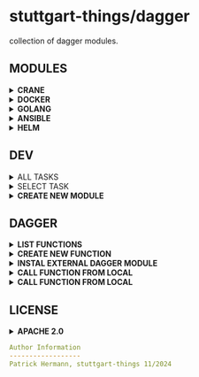 # stuttgart-things/dagger

collection of dagger modules.

## MODULES

<details><summary><b>CRANE</b></summary>

```bash
# WILL BE CHANGED BUT OK FOR NOW
dagger call -m crane copy \
--username admin \
--password env:PASSWORD \
--progress plain \
--platform linux/amd64 \
--source redis:latest \
--target harbor.example.com/test/redis \
--registry harbor.example.com
```

</details>

<details><summary><b>DOCKER</b></summary>

### SCAN IMAGE

```bash
dagger call -m \
github.com/stuttgart-things/dagger/docker@v0.6.2 \
trivy-scan \
--image-ref nginx:latest \
--progress plain
```

### BUILD + PUSH TEMPORARY IMAGE w/o AUTH

```bash
dagger call -m \
github.com/stuttgart-things/dagger/docker@v0.6.2 \
build-and-push \
--source images/sthings-alpine \
--repository-name stuttgart-things/alpine \
--registry-url ttl.sh \
--version 1h \
--progress plain
```

### BUILD + PUSH IMAGE w/ AUTH

```bash
dagger call -m \
github.com/stuttgart-things/dagger/docker@v0.6.2 \
build-and-push \
--source tests/docker \
--registry-url ghcr.io \
--repository-name stuttgart-things/sthings-alpine \
--version 1.10 \
--with-registry-username=env:USER \
--with-registry-password=env:PASSWORD \
--progress plain
```

</details>

<details><summary><b>GOLANG</b></summary>

### LINT PROJECT

```bash
dagger call -m \
"github.com/stuttgart-things/dagger/go@v0.2.2" \
lint --src "." --timeout 300s --progress plain
```

### BUILD PROJECT

```bash
dagger call -m \
"github.com/stuttgart-things/dagger/go@v0.4.4" \
binary --src "." --os linux --arch amd64 --goMainFile main.go --binName calc \
export --path=/tmp/go/build/ --progress plain
```

### RUN-WORKFLOW-CONTAINER-STAGE

```bash
dagger call -m \
github.com/stuttgart-things/dagger/go@v0.4.2 \
run-workflow-container-stage --src tests/calculator/ \
--token=env:GITHUB_TOKEN --token-name GITHUB_TOKEN \
--repo ghcr.io/stuttgart-things/dagger \
--ko-version 3979dd70544adde24d336d5b605f4cf6f0ea9479 \
--output /tmp/calc-image.report.json --progress plain
```

</details>

<details><summary><b>ANSIBLE</b></summary>

the idea of this module is to create versioned collection artifcat 'on the fly' -
this module can work with a file structure like this:

### CREATE A COLLECTION PACKAGE

```bash
dagger call --progress plain -m ansible run-collection-build-pipeline \
--src ansible/collections/baseos \
--progress plain \
export --path=/tmp/ansible/output/
```

### BUILD A GITHUB RELEASE FROM FILES

```bash
dagger call --progress plain -m ansible github-release \
--token=env:GITHUB_TOKEN \
--group stuttgart-things \
--repo dagger  \
--files "tests/test-values.yaml,tests/registry/README.md" \
--notes "test" \
--tag 09.1.6 \
--title hello
```

</details>

<details><summary><b>HELM</b></summary>

RENDER A CHART w/ VALUES

```bash
# EXAMPLE MODULE
VERSION=v0.0.4
dagger call -m github.com/stuttgart-things/dagger/helm@${VERSION} template --chart ./Service --values this-env.yaml
```

</details>

## DEV

<details><summary>ALL TASKS</summary>

```bash
task: Available tasks for this project:
* branch:                Create branch from main
* check:                 Run pre-commit hooks
* commit:                Commit + push code into branch
* create:                Create new dagger module
* pr:                    Create pull request into main
* release:               push new version
* switch-local:          Switch to local branch
* switch-remote:         Switch to remote branch
* tasks:                 Select a task to run
* test:                  Select test to run
* test-ansible:          Test ansible modules
* test-crossplane:       Test crossplame modules
* test-go:               Test go modules
* test-helm:             Test helm modules
```

</details>

<details><summary>SELECT TASK</summary>

```bash
task=$(yq e '.tasks | keys' Taskfile.yaml | sed 's/^- //' | gum choose) && task ${task}
```

</details>

<details><summary><b>CREATE NEW MODULE</b></summary>

```bash
# EXAMPLE MODULE
MODULE=crossplane task create
```

</details>

## DAGGER

<details><summary><b>LIST FUNCTIONS</b></summary>

```bash
MODULE=golang #example
dagger functions -m ${MODULE}/
```

</details>

<details><summary><b>CREATE NEW FUNCTION</b></summary>

```bash
MODULE=example #example
dagger init --sdk=go --source=./${MODULE} --name=${MODULE}
```

</details>

<details><summary><b>INSTAL EXTERNAL DAGGER MODULE</b></summary>

```bash
dagger install github.com/purpleclay/daggerverse/golang@v0.5.0


https://github.com/disaster37/dagger-library-go@v0.0.24
```

</details>

<details><summary><b>CALL FUNCTION FROM LOCAL</b></summary>

```bash
MODULE=example #example
dagger functions -m ${MODULE}
```

```bash
MODULE=helm #example
dagger call -m ./${MODULE} \
lint --source tests/test-chart/ \
--progress plain
```

</details>

<details><summary><b>CALL FUNCTION FROM LOCAL</b></summary>

```bash
MODULE=golang #example
dagger call -m github.com/stuttgart-things/dagger/${MODULE} build --progress plain --src ./ export --path build
```

</details>

## LICENSE

<details><summary><b>APACHE 2.0</b></summary>

Copyright 2023 patrick hermann.

Licensed under the Apache License, Version 2.0 (the "License");
you may not use this file except in compliance with the License.
You may obtain a copy of the License at

    http://www.apache.org/licenses/LICENSE-2.0

Unless required by applicable law or agreed to in writing, software
distributed under the License is distributed on an "AS IS" BASIS,
WITHOUT WARRANTIES OR CONDITIONS OF ANY KIND, either express or implied.
See the License for the specific language governing permissions and
limitations under the License.

</details>

```yaml
Author Information
------------------
Patrick Hermann, stuttgart-things 11/2024
```